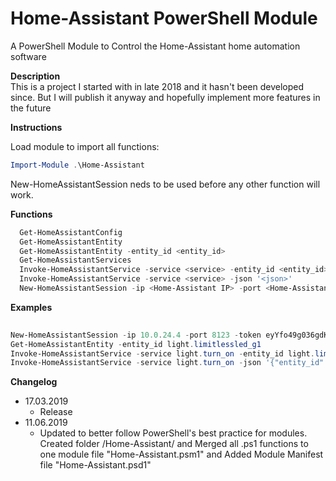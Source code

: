 # Home-Assistant PowerShell Module
A PowerShell Module to Control the Home-Assistant home automation software


**Description**  
   This is a project I started with in late 2018 and it hasn't been developed since. But I will publish it anyway and hopefully implement more features in the future

**Instructions**

Load module to import all functions:
```powershell
Import-Module .\Home-Assistant
```
New-HomeAssistantSession neds to be used before any other function will work.

**Functions**

```powershell
  Get-HomeAssistantConfig
  Get-HomeAssistantEntity
  Get-HomeAssistantEntity -entity_id <entity_id>
  Get-HomeAssistantServices
  Invoke-HomeAssistantService -service <service> -entity_id <entity_id>
  Invoke-HomeAssistantService -service <service> -json '<json>'
  New-HomeAssistantSession -ip <Home-Assistant IP> -port <Home-Assistant port> -token <access token>
```
**Examples**

```powershell
  
New-HomeAssistantSession -ip 10.0.24.4 -port 8123 -token eyYfo49g036gdKg5LSki4w04tkifulaglgkMn3idnf2w57x5eyfog036gdKg5LSkgw04tkifulaglgkMidnf2w57axyYfo49g036gdKLSkgi4w04tkifaglgkMn3idnf2w57axyYfo49g036gdKg5LSkgi4w04tkifulaglgkMn3idnf2w57ax5
Get-HomeAssistantEntity -entity_id light.limitlessled_g1
Invoke-HomeAssistantService -service light.turn_on -entity_id light.limitlessled_g1
Invoke-HomeAssistantService -service light.turn_on -json '{"entity_id":"light.limitlessled_g1","color_name":"blue"}'
```
**Changelog**  
* 17.03.2019
    * Release
* 11.06.2019
    * Updated to better follow PowerShell's best practice for modules. Created folder /Home-Assistant/ and Merged all .ps1 functions to one module file "Home-Assistant.psm1" and Added Module Manifest file "Home-Assistant.psd1"
